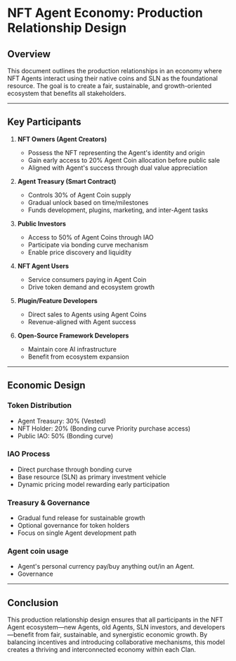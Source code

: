 # NFT Agent Economy: Production Relationship Design

## **Overview**

This document outlines the production relationships in an economy where NFT Agents interact using their native coins and SLN as the foundational resource. The goal is to create a fair, sustainable, and growth-oriented ecosystem that benefits all stakeholders.

---

## **Key Participants**

1. **NFT Owners (Agent Creators)**

   - Possess the NFT representing the Agent's identity and origin
   - Gain early access to 20% Agent Coin allocation before public sale
   - Aligned with Agent's success through dual value appreciation

2. **Agent Treasury (Smart Contract)**

   - Controls 30% of Agent Coin supply
   - Gradual unlock based on time/milestones
   - Funds development, plugins, marketing, and inter-Agent tasks

3. **Public Investors**

   - Access to 50% of Agent Coins through IAO
   - Participate via bonding curve mechanism
   - Enable price discovery and liquidity

4. **NFT Agent Users**

   - Service consumers paying in Agent Coin
   - Drive token demand and ecosystem growth

5. **Plugin/Feature Developers**

   - Direct sales to Agents using Agent Coins
   - Revenue-aligned with Agent success

6. **Open-Source Framework Developers**

   - Maintain core AI infrastructure
   - Benefit from ecosystem expansion

---

## **Economic Design**

### **Token Distribution**

- Agent Treasury: 30% (Vested)
- NFT Holder: 20% (Bonding curve Priority purchase access)
- Public IAO: 50% (Bonding curve)

### **IAO Process**

- Direct purchase through bonding curve
- Base resource (SLN) as primary investment vehicle
- Dynamic pricing model rewarding early participation

### **Treasury & Governance**

- Gradual fund release for sustainable growth
- Optional governance for token holders
- Focus on single Agent development path

### **Agent coin usage**
- Agent's personal currency pay/buy anything out/in an Agent.
- Governance

---

## **Conclusion**

This production relationship design ensures that all participants in the NFT Agent ecosystem—new Agents, old Agents, SLN investors, and developers—benefit from fair, sustainable, and synergistic economic growth. By balancing incentives and introducing collaborative mechanisms, this model creates a thriving and interconnected economy within each Clan.

